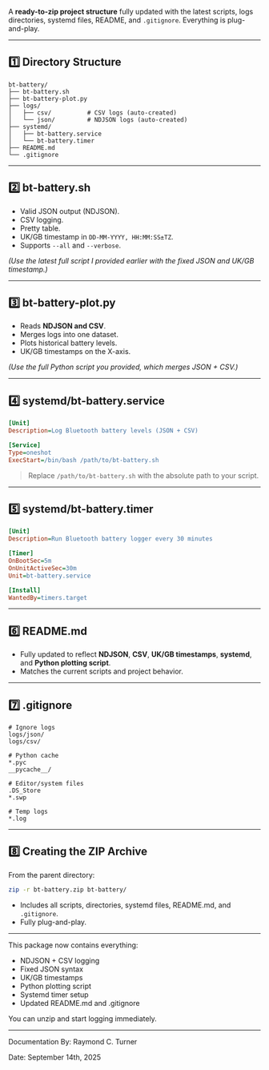 A **ready-to-zip project structure** fully updated with the latest scripts, logs directories, systemd files, README, and `.gitignore`. Everything is plug-and-play.

---

## 1️⃣ Directory Structure

```
bt-battery/
├── bt-battery.sh
├── bt-battery-plot.py
├── logs/
│   ├── csv/          # CSV logs (auto-created)
│   └── json/         # NDJSON logs (auto-created)
├── systemd/
│   ├── bt-battery.service
│   └── bt-battery.timer
├── README.md
└── .gitignore
```

---

## 2️⃣ bt-battery.sh

* Valid JSON output (NDJSON).
* CSV logging.
* Pretty table.
* UK/GB timestamp in `DD-MM-YYYY, HH:MM:SS±TZ`.
* Supports `--all` and `--verbose`.

*(Use the latest full script I provided earlier with the fixed JSON and UK/GB timestamp.)*

---

## 3️⃣ bt-battery-plot.py

* Reads **NDJSON and CSV**.
* Merges logs into one dataset.
* Plots historical battery levels.
* UK/GB timestamps on the X-axis.

*(Use the full Python script you provided, which merges JSON + CSV.)*

---

## 4️⃣ systemd/bt-battery.service

```ini
[Unit]
Description=Log Bluetooth battery levels (JSON + CSV)

[Service]
Type=oneshot
ExecStart=/bin/bash /path/to/bt-battery.sh
```

> Replace `/path/to/bt-battery.sh` with the absolute path to your script.

---

## 5️⃣ systemd/bt-battery.timer

```ini
[Unit]
Description=Run Bluetooth battery logger every 30 minutes

[Timer]
OnBootSec=5m
OnUnitActiveSec=30m
Unit=bt-battery.service

[Install]
WantedBy=timers.target
```

---

## 6️⃣ README.md

* Fully updated to reflect **NDJSON**, **CSV**, **UK/GB timestamps**, **systemd**, and **Python plotting script**.
* Matches the current scripts and project behavior.

---

## 7️⃣ .gitignore

```
# Ignore logs
logs/json/
logs/csv/

# Python cache
*.pyc
__pycache__/

# Editor/system files
.DS_Store
*.swp

# Temp logs
*.log
```

---

## 8️⃣ Creating the ZIP Archive

From the parent directory:

```bash
zip -r bt-battery.zip bt-battery/
```

* Includes all scripts, directories, systemd files, README.md, and `.gitignore`.
* Fully plug-and-play.

---

This package now contains everything:

* NDJSON + CSV logging
* Fixed JSON syntax
* UK/GB timestamps
* Python plotting script
* Systemd timer setup
* Updated README.md and .gitignore

You can unzip and start logging immediately.

---

Documentation By: Raymond C. Turner

Date: September 14th, 2025